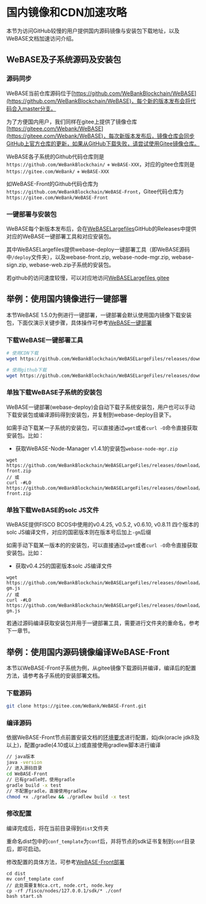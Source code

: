 # 国内镜像和CDN加速攻略
本节为访问GitHub较慢的用户提供国内源码镜像与安装包下载地址，以及WeBASE文档加速访问介绍。

## WeBASE及子系统源码及安装包

### 源码同步

WeBASE当前仓库源码位于[https://github.com/WeBankBlockchain/WeBASE](https://github.com/WeBankBlockchain/WeBASE)，每个新的版本发布会将代码合入master分支。

为了方便国内用户，我们同样在gitee上提供了镜像仓库[https://giteee.com/Webank/WeBASE](https://giteee.com/Webank/WeBASE)，每次新版本发布后，镜像仓库会同步GitHub上官方仓库的更新，如果从GitHub下载失败，请尝试使用Gitee镜像仓库。

WeBASE各子系统的Github代码仓库则是`https://github.com/WeBankBlockchain/` + `WeBASE-XXX`，对应的gitee仓库则是`https://gitee.com/WeBank/` + `WeBASE-XXX`

如WeBASE-Front的Github代码仓库为`https://github.com/WeBankBlockchain/WeBASE-Front`，Gitee代码仓库为`https://gitee.com/WeBank/WeBASE-Front`

### 一键部署与安装包
<span id="install_package"></span>
WeBASE每个新版本发布后，会在[WeBASELargefiles](https://github.com/WeBankBlockchain/WeBASELargefiles/releases)GitHub的Releases中提供对应的WeBASE一键部署工具和对应安装包。

其中WeBASELargefiles提供webase-deploy一键部署工具（即WeBASE源码中`/deploy`文件夹），以及webase-front.zip, webase-node-mgr.zip, webase-sign.zip, webase-web.zip子系统的安装包。

若github的访问速度较慢，可以对应地访问[WeBASELargefiles gitee](https://gitee.com/WeBank/WeBASELargefiles/releases)


## 举例：使用国内镜像进行一键部署

本节WeBASE 1.5.0为例进行一键部署，一键部署会默认使用国内镜像下载安装包，下面仅演示关键步骤，具体操作可参考[WeBASE一键部署](./install.html)

### 下载WeBASE一键部署工具

```bash
# 使用CDN下载
wget https://github.com/WeBankBlockchain/WeBASELargeFiles/releases/download/v3.1.1/webase-deploy.zip

# 使用github下载
wget https://github.com/WeBankBlockchain/WeBASELargeFiles/releases/download/v3.1.1/webase-deploy.zip
```


### 单独下载WeBASE子系统的安装包

WeBASE一键部署(webase-deploy)会自动下载子系统安装包，用户也可以手动下载安装包或编译源码得到安装包，并复制到webase-deploy目录下。

如需手动下载某一子系统的安装包，可以直接通过`wget`或者`curl -O`命令直接获取安装包。比如：

- 获取WeBASE-Node-Manager v1.4.1的安装包`webase-node-mgr.zip`

```
wget https://github.com/WeBankBlockchain/WeBASELargeFiles/releases/download/v3.1.1/webase-front.zip
// 或
curl -#LO https://github.com/WeBankBlockchain/WeBASELargeFiles/releases/download/v3.1.1/webase-front.zip
```

### 单独下载WeBASE的solc JS文件

WeBASE提供FISCO BCOS中使用的v0.4.25, v0.5.2, v0.6.10, v0.8.11 四个版本的solc JS编译文件，对应的国密版本则在版本号后加上`-gm`后缀

如需手动下载某一版本的的安装包，可以直接通过`wget`或者`curl -O`命令直接获取安装包。比如：

- 获取v0.4.25的国密版本solc JS编译文件

```
wget https://github.com/WeBankBlockchain/WeBASELargeFiles/releases/download/v3.0.0/v0.4.25-gm.js
// 或
curl -#LO https://github.com/WeBankBlockchain/WeBASELargeFiles/releases/download/v3.0.0/v0.4.25-gm.js
```


若通过源码编译获取安装包并用于一键部署工具，需要进行文件夹的重命名，参考下一章节。

## 举例：使用国内源码镜像编译WeBASE-Front

本节以WeBASE-Front子系统为例，从gitee镜像下载源码并编译，编译后的配置方法，请参考各子系统的安装部署文档。

### 下载源码

```bash
git clone https://gitee.com/WeBank/WeBASE-Front.git
```

### 编译源码

依据WeBASE-Front节点前置安装文档的[环境要求](../WeBASE-Front/install.html)进行配置，如jdk(oracle jdk8及以上)，配置gradle(4.10或以上)或直接使用gradlew脚本进行编译

```bash
// java版本
java -version
// 进入源码目录
cd WeBASE-Front
// 已有gradle时，使用gradle
gradle build -x test
// 不配置gradle，直接使用gradlew
chmod +x ./gradlew && ./gradlew build -x test
```

### 修改配置
编译完成后，将在当前目录得到`dist`文件夹

重命名dist包中的`conf_template`为`conf`后，并将节点的sdk证书复制到`conf`目录后，即可启动。

修改配置的具体方法，可参考[WeBASE-Front部署](../WeBASE-Front/install.html)
```
cd dist
mv conf_template conf
// 此处需要复制ca.crt, node.crt, node.key
cp -rf /fisco/nodes/127.0.0.1/sdk/* ./conf
bash start.sh
```
